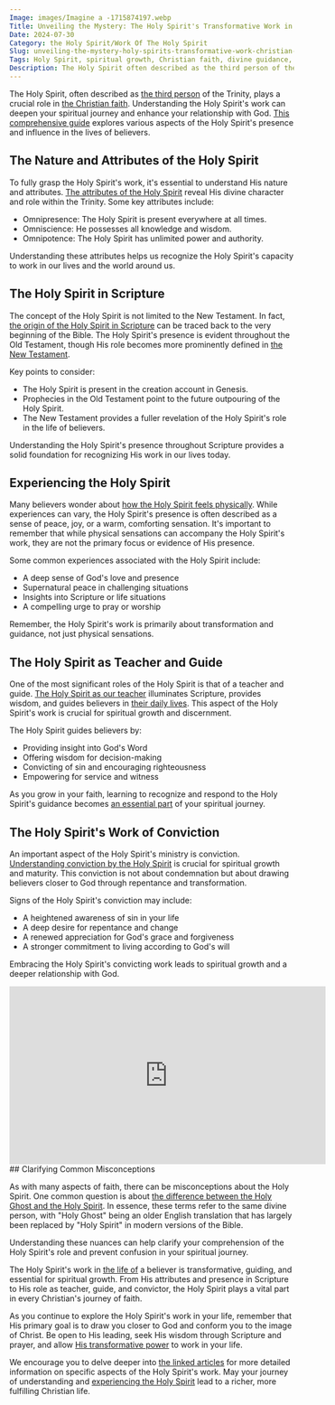 ```yaml
---
Image: images/Imagine a -1715874197.webp
Title: Unveiling the Mystery: The Holy Spirit's Transformative Work in Christian Life
Date: 2024-07-30
Category: the Holy Spirit/Work Of The Holy Spirit
Slug: unveiling-the-mystery-holy-spirits-transformative-work-christian-life
Tags: Holy Spirit, spiritual growth, Christian faith, divine guidance, conviction, attributes of God, spiritual experience, biblical understanding, pillar
Description: The Holy Spirit often described as the third person of the Trinity plays a crucial role in the Christian faith Understanding the Holy Spirits work can deepen your spiritual journey and enhance your relationship with God This comprehensive guide explores various aspects of the Holy Spirits presence and influence in
---
```


The Holy Spirit, often described as [the third person](/understanding-the-difference-between-holy-ghost-and-holy-spirit-a-comprehensive-guide-for-christians) of the Trinity, plays a crucial role in [the Christian faith](/prayers-to-pray-for-others). Understanding the Holy Spirit's work can deepen your spiritual journey and enhance your relationship with God. [This comprehensive guide](/journey-to-faith-understanding-and-embracing-christianity) explores various aspects of the Holy Spirit's presence and influence in the lives of believers.

## The Nature and Attributes of the Holy Spirit

To fully grasp the Holy Spirit's work, it's essential to understand His nature and attributes. [The attributes of the Holy Spirit](/attributes-of-the-holy-spirit-understanding-the-power-and-presence-of-the-spirit-in-christianity) reveal His divine character and role within the Trinity. Some key attributes include:

- Omnipresence: The Holy Spirit is present everywhere at all times.
- Omniscience: He possesses all knowledge and wisdom.
- Omnipotence: The Holy Spirit has unlimited power and authority.

Understanding these attributes helps us recognize the Holy Spirit's capacity to work in our lives and the world around us.

## The Holy Spirit in Scripture

The concept of the Holy Spirit is not limited to the New Testament. In fact, [the origin of the Holy Spirit in Scripture](/the-origin-of-the-holy-spirit-in-scripture-a-comprehensive-guide) can be traced back to the very beginning of the Bible. The Holy Spirit's presence is evident throughout the Old Testament, though His role becomes more prominently defined in [the New Testament](/ultimate-guide-understanding-the-true-meaning-of-being-a-christian).

Key points to consider:

- The Holy Spirit is present in the creation account in Genesis.
- Prophecies in the Old Testament point to the future outpouring of the Holy Spirit.
- The New Testament provides a fuller revelation of the Holy Spirit's role in the life of believers.

Understanding the Holy Spirit's presence throughout Scripture provides a solid foundation for recognizing His work in our lives today.

## Experiencing the Holy Spirit

Many believers wonder about [how the Holy Spirit feels physically](/discover-how-the-holy-spirit-feels-physically-a-christian-perspective). While experiences can vary, the Holy Spirit's presence is often described as a sense of peace, joy, or a warm, comforting sensation. It's important to remember that while physical sensations can accompany the Holy Spirit's work, they are not the primary focus or evidence of His presence.

Some common experiences associated with the Holy Spirit include:

- A deep sense of God's love and presence
- Supernatural peace in challenging situations
- Insights into Scripture or life situations
- A compelling urge to pray or worship

Remember, the Holy Spirit's work is primarily about transformation and guidance, not just physical sensations.

## The Holy Spirit as Teacher and Guide

One of the most significant roles of the Holy Spirit is that of a teacher and guide. [The Holy Spirit as our teacher](/the-ultimate-guide-to-the-holy-spirit-your-helper-teacher-and-guide) illuminates Scripture, provides wisdom, and guides believers in [their daily lives](/ultimate-guide-understanding-the-true-meaning-of-being-a-christian). This aspect of the Holy Spirit's work is crucial for spiritual growth and discernment.

The Holy Spirit guides believers by:

- Providing insight into God's Word
- Offering wisdom for decision-making
- Convicting of sin and encouraging righteousness
- Empowering for service and witness

As you grow in your faith, learning to recognize and respond to the Holy Spirit's guidance becomes [an essential part](/prayer-request-ideas) of your spiritual journey.

## The Holy Spirit's Work of Conviction

An important aspect of the Holy Spirit's ministry is conviction. [Understanding conviction by the Holy Spirit](/unlocking-the-power-of-the-holy-spirit-understanding-conviction-for-christian-growth) is crucial for spiritual growth and maturity. This conviction is not about condemnation but about drawing believers closer to God through repentance and transformation.

Signs of the Holy Spirit's conviction may include:

- A heightened awareness of sin in your life
- A deep desire for repentance and change
- A renewed appreciation for God's grace and forgiveness
- A stronger commitment to living according to God's will

Embracing the Holy Spirit's convicting work leads to spiritual growth and a deeper relationship with God.


<iframe width="560" height="315" src="https://www.youtube.com/embed/oNNZO9i1Gjc" frameborder="0" allow="autoplay; encrypted-media" allowfullscreen></iframe>
## Clarifying Common Misconceptions

As with many aspects of faith, there can be misconceptions about the Holy Spirit. One common question is about [the difference between the Holy Ghost and the Holy Spirit](/understanding-the-difference-between-holy-ghost-and-holy-spirit-a-comprehensive-guide-for-christians). In essence, these terms refer to the same divine person, with "Holy Ghost" being an older English translation that has largely been replaced by "Holy Spirit" in modern versions of the Bible.

Understanding these nuances can help clarify your comprehension of the Holy Spirit's role and prevent confusion in your spiritual journey.



The Holy Spirit's work in [the life of](/uncovering-the-divine-journey-of-jesus-exploring-the-life-of-christ) a believer is transformative, guiding, and essential for spiritual growth. From His attributes and presence in Scripture to His role as teacher, guide, and convictor, the Holy Spirit plays a vital part in every Christian's journey of faith.

As you continue to explore the Holy Spirit's work in your life, remember that His primary goal is to draw you closer to God and conform you to the image of Christ. Be open to His leading, seek His wisdom through Scripture and prayer, and allow [His transformative power](/prayer-of-hopelessness) to work in your life.

We encourage you to delve deeper into [the linked articles](/journey-to-faith-understanding-and-embracing-christianity) for more detailed information on specific aspects of the Holy Spirit's work. May your journey of understanding and [experiencing the Holy Spirit](/discover-how-the-holy-spirit-feels-physically-a-christian-perspective) lead to a richer, more fulfilling Christian life.